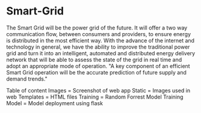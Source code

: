 # Smart-Grid
The Smart Grid will be the power grid of the future. It will offer a two way communication flow, between consumers and providers, to ensure energy is distributed in the most efficient way. With the advance of the internet and technology in general, we have the ability to improve the traditional power grid and turn it into an intelligent, automated and distributed energy delivery network that will be able to assess the state of the grid in real time and adopt an appropriate mode of operation. "A key component of an efficient Smart Grid operation will be the accurate prediction of future supply and demand trends."

Table of content
Images = Screenshot of web app
Static = Images used in web
Templates = HTML files
Training = Random Forrest Model Training
Model = Model deployment using flask
